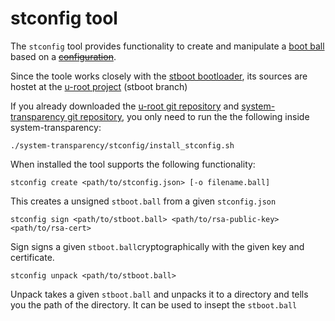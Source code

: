 # stconfig tool

The `stconfig` tool provides functionality to create and manipulate a [boot ball](stboot.ball.md) based on a [~~configuration~~]().

Since the toole works closely with the [stboot bootloader](), its sources are hostet at the [u-root project](https://github.com/u-root/u-root/tree/stboot) \(stboot branch\)

If you already downloaded the [u-root git repository](https://github.com/u-root/u-root/tree/stboot) and [system-transparency git repository](https://github.com/system-transparency/system-transparency), you only need to run the the following inside system-transparency:

```text
./system-transparency/stconfig/install_stconfig.sh
```

When installed the tool supports the following functionality:

```text
stconfig create <path/to/stconfig.json> [-o filename.ball]
```

This creates a unsigned `stboot.ball` from a given `stconfig.json`

```text
stconfig sign <path/to/stboot.ball> <path/to/rsa-public-key> <path/to/rsa-cert>
```

Sign signs a given `stboot.ball`cryptographically with the given key and certificate.

```text
stconfig unpack <path/to/stboot.ball>
```

Unpack takes a given `stboot.ball` and unpacks it to a directory and tells you the path of the directory. It can be used to insept the `stboot.ball`

